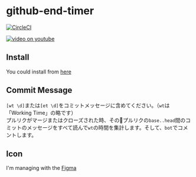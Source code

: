 # github-end-timer

[![CircleCI](https://circleci.com/gh/nju33/github-end-timer.svg?style=svg)](https://circleci.com/gh/nju33/github-end-timer)

[![video on youtube](https://i.ytimg.com/vi/C1foSpN773E/hqdefault.jpg)](https://www.youtube.com/watch?v=C1foSpN773E)

## Install

You could install from [here](https://github.com/apps/end-timer)

## Commit Message

`[wt \d]`または`[et \d]`をコミットメッセージに含めてください。（`wt`は「Working Time」の略です）  
プルリクがマージまたはクローズされた時、そのプルリクの`base..head`間のコミットのメッセージをすべて読んで`wt`の時間を集計します。そして、`bot`でコメントします。

## Icon

I'm managing with the [Figma](https://www.figma.com/file/ciUeQGHgeNA0OryDX7vjxcQy/end-timer?node-id=0%3A1)

